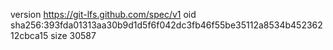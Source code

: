 version https://git-lfs.github.com/spec/v1
oid sha256:393fda01313aa30b9d1d5f6f042dc3fb46f55be35112a8534b45236212cbca15
size 30587
